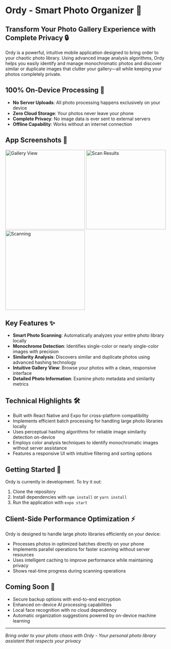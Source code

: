 # Ordy - Smart Photo Organizer 📱

## Transform Your Photo Gallery Experience with Complete Privacy 🔒

Ordy is a powerful, intuitive mobile application designed to bring order to your chaotic photo library. Using advanced image analysis algorithms, Ordy helps you easily identify and manage monochromatic photos and discover similar or duplicate images that clutter your gallery—all while keeping your photos completely private.

## 100% On-Device Processing 💯

- **No Server Uploads**: All photo processing happens exclusively on your device
- **Zero Cloud Storage**: Your photos never leave your phone
- **Complete Privacy**: No image data is ever sent to external servers
- **Offline Capability**: Works without an internet connection

## App Screenshots 📸

<img src="https://i.imgur.com/RaticEP.jpeg" alt="Gallery View" width="250"/>
<img src="https://i.imgur.com/Nqt2oAV.jpeg" alt="Scan Results" width="250"/>
<img src="https://i.imgur.com/aCjPyH5.jpeg" alt="Scanning" width="250"/>

## Key Features ✨

- **Smart Photo Scanning**: Automatically analyzes your entire photo library locally
- **Monochrome Detection**: Identifies single-color or nearly single-color images with precision
- **Similarity Analysis**: Discovers similar and duplicate photos using advanced hashing technology
- **Intuitive Gallery View**: Browse your photos with a clean, responsive interface
- **Detailed Photo Information**: Examine photo metadata and similarity metrics

## Technical Highlights 🛠️

- Built with React Native and Expo for cross-platform compatibility
- Implements efficient batch processing for handling large photo libraries locally
- Uses perceptual hashing algorithms for reliable image similarity detection on-device
- Employs color analysis techniques to identify monochromatic images without server assistance
- Features a responsive UI with intuitive filtering and sorting options

## Getting Started 🚀

Ordy is currently in development. To try it out:

1. Clone the repository
2. Install dependencies with `npm install` or `yarn install`
3. Run the application with `expo start`

## Client-Side Performance Optimization ⚡

Ordy is designed to handle large photo libraries efficiently on your device:

- Processes photos in optimized batches directly on your phone
- Implements parallel operations for faster scanning without server resources
- Uses intelligent caching to improve performance while maintaining privacy
- Shows real-time progress during scanning operations

## Coming Soon 🔮

- Secure backup options with end-to-end encryption
- Enhanced on-device AI processing capabilities
- Local face recognition with no cloud dependency
- Automatic organization suggestions powered by on-device machine learning

---

*Bring order to your photo chaos with Ordy - Your personal photo library assistant that respects your privacy*
